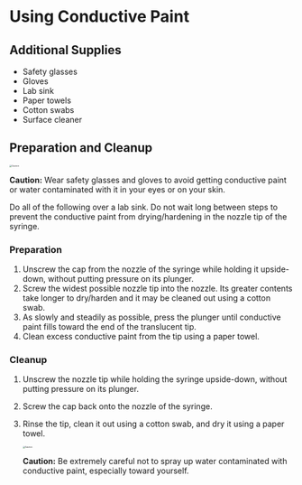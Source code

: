 # Using Conductive Paint

## Additional Supplies

 -  Safety glasses
 -  Gloves
 -  Lab sink
 -  Paper towels
 -  Cotton swabs
 -  Surface cleaner

## Preparation and Cleanup

<img src="https://upload.wikimedia.org/wikipedia/commons/6/61/ANSI_Caution_Header_-_1998.svg" alt="Caution" style="zoom:25%;" />

**Caution:** Wear safety glasses and gloves to avoid getting conductive paint or water contaminated with it in your eyes or on your skin.

Do all of the following over a lab sink. Do not wait long between steps to prevent the conductive paint from drying/hardening in the nozzle tip of the syringe.

### Preparation

 1. Unscrew the cap from the nozzle of the syringe while holding it upside-down, without putting pressure on its plunger.
 2. Screw the widest possible nozzle tip into the nozzle. Its greater contents take longer to dry/harden and it may be cleaned out using a cotton swab.
 3. As slowly and steadily as possible, press the plunger until conductive paint fills toward the end of the translucent tip.
 4. Clean excess conductive paint from the tip using a paper towel.

### Cleanup

 1. Unscrew the nozzle tip while holding the syringe upside-down, without putting pressure on its plunger.
 2. Screw the cap back onto the nozzle of the syringe.
 3. Rinse the tip, clean it out using a cotton swab, and dry it using a paper towel.

    <img src="https://upload.wikimedia.org/wikipedia/commons/6/61/ANSI_Caution_Header_-_1998.svg" alt="Caution" style="zoom:25%;" />
    
    **Caution:** Be extremely careful not to spray up water contaminated with conductive paint, especially toward yourself.
